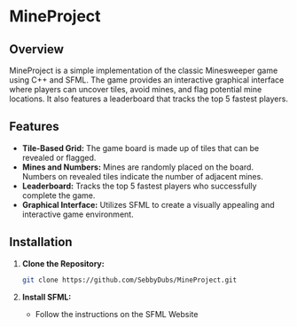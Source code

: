# MineProject

## Overview

MineProject is a simple implementation of the classic Minesweeper game using C++ and SFML. The game provides an interactive graphical interface where players can uncover tiles, avoid mines, and flag potential mine locations. It also features a leaderboard that tracks the top 5 fastest players.

## Features

- **Tile-Based Grid:** The game board is made up of tiles that can be revealed or flagged.
- **Mines and Numbers:** Mines are randomly placed on the board. Numbers on revealed tiles indicate the number of adjacent mines.
- **Leaderboard:** Tracks the top 5 fastest players who successfully complete the game.
- **Graphical Interface:** Utilizes SFML to create a visually appealing and interactive game environment.

## Installation

1. **Clone the Repository:**

   ```bash
   git clone https://github.com/SebbyDubs/MineProject.git

2. **Install SFML:**
   - Follow the instructions on the SFML Website 
